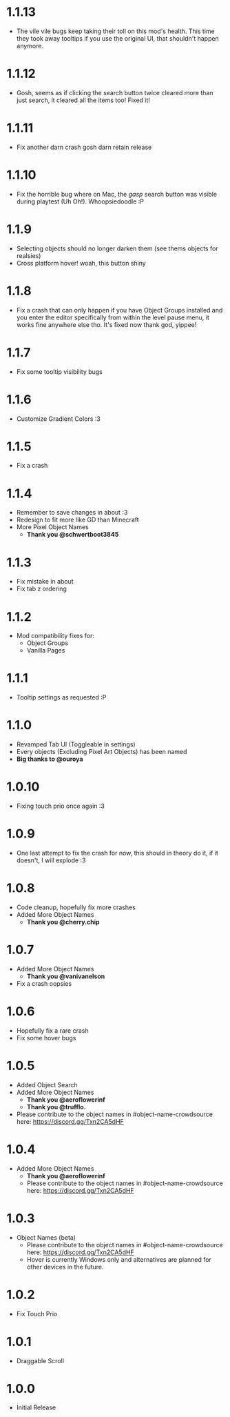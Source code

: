 # 1.1.13
- The vile vile bugs keep taking their toll on this mod's health. This time they took away tooltips if you use the original UI, that shouldn't happen anymore.

# 1.1.12
- Gosh, seems as if clicking the search button twice cleared more than just search, it cleared all the items too! Fixed it!

# 1.1.11
- Fix another darn crash gosh darn retain release

# 1.1.10
- Fix the horrible bug where on Mac, the *gasp* search button was visible during playtest (Uh Oh!). Whoopsiedoodle :P

# 1.1.9
- Selecting objects should no longer darken them (see thems objects for realsies)
- Cross platform hover! woah, this button shiny

# 1.1.8
- Fix a crash that can only happen if you have Object Groups installed and you enter the editor specifically from within the level pause menu, it works fine anywhere else tho. It's fixed now thank god, yippee!

# 1.1.7
- Fix some tooltip visibility bugs 

# 1.1.6
- Customize Gradient Colors :3

# 1.1.5
- Fix a crash

# 1.1.4
- Remember to save changes in about :3
- Redesign to fit more like GD than Minecraft
- More Pixel Object Names
  - **Thank you @schwertboot3845**

# 1.1.3
- Fix mistake in about
- Fix tab z ordering

# 1.1.2
- Mod compatibility fixes for:
  - Object Groups
  - Vanilla Pages

# 1.1.1
- Tooltip settings as requested :P

# 1.1.0
- Revamped Tab UI (Toggleable in settings)
- Every objects (Excluding Pixel Art Objects) has been named 
 - **Big thanks to @ouroya**

# 1.0.10
- Fixing touch prio once again :3

# 1.0.9
- One last attempt to fix the crash for now, this should in theory do it, if it doesn't, I will explode :3

# 1.0.8
- Code cleanup, hopefully fix more crashes
- Added More Object Names
  - **Thank you @cherry.chip**

# 1.0.7
- Added More Object Names
  - **Thank you @vanivanelson**
- Fix a crash oopsies

# 1.0.6
- Hopefully fix a rare crash
- Fix some hover bugs

# 1.0.5
- Added Object Search
- Added More Object Names
  - **Thank you @aeroflowerinf**
  - **Thank you @trufflo.**
- Please contribute to the object names in #object-name-crowdsource here: https://discord.gg/Txn2CA5dHF


# 1.0.4
- Added More Object Names
  - **Thank you @aeroflowerinf**
  - Please contribute to the object names in #object-name-crowdsource here: https://discord.gg/Txn2CA5dHF

# 1.0.3
- Object Names (beta)
  - Please contribute to the object names in #object-name-crowdsource here: https://discord.gg/Txn2CA5dHF
  - Hover is currently Windows only and alternatives are planned for other devices in the future.

# 1.0.2
- Fix Touch Prio

# 1.0.1
- Draggable Scroll

# 1.0.0
- Initial Release
